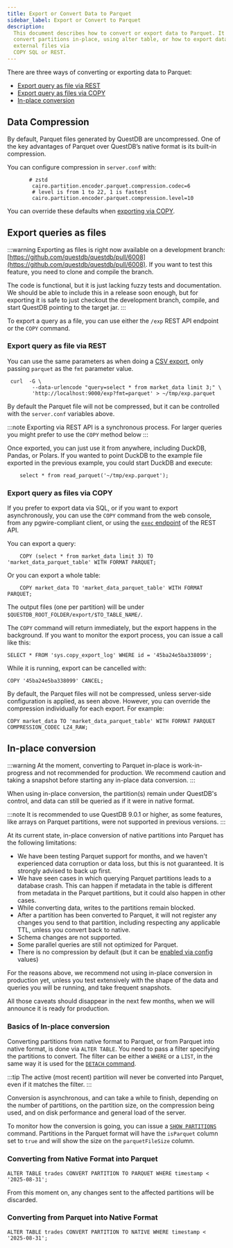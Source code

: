 ```yaml
---
title: Export or Convert Data to Parquet
sidebar_label: Export or Convert to Parquet
description:
  This document describes how to convert or export data to Parquet. It demonstrates how to
  convert partitions in-place, using alter table, or how to export data as
  external files via
  COPY SQL or REST.
---
```


There are three ways of converting or exporting data to Parquet:

* [Export query as file via REST](#export-query-as-file-via-rest)
* [Export query as files via COPY](#export-query-as-files-via-copy)
* [In-place conversion](#in-place-conversion)

## Data Compression

By default, Parquet files generated by QuestDB are uncompressed. One of the key advantages of Parquet
over QuestDB’s native format is its built-in compression.

You can configure compression in `server.conf` with:

```
       # zstd
        cairo.partition.encoder.parquet.compression.codec=6
        # level is from 1 to 22, 1 is fastest
        cairo.partition.encoder.parquet.compression.level=10
```

You can override these defaults when [exporting via COPY](#export-query-as-files-via-copy).


## Export queries as files

:::warning
Exporting as files is right now available on a development branch: [https://github.com/questdb/questdb/pull/6008](https://github.com/questdb/questdb/pull/6008).
If you want to test this feature, you need to clone and compile the branch.

The code is functional, but it is just lacking fuzzy tests and documentation. We should be able to include this in a
release soon enough, but for exporting it is safe to just checkout the development branch, compile, and start QuestDB
pointing to the target jar.
:::

To export a query as a file, you can use either the `/exp` REST API endpoint or the `COPY` command.


### Export query as file via REST

You can use the same parameters as when doing a [CSV export](/docs/reference/api/rest/#exp---export-data), only passing `parquet` as the `fmt` parameter value.

```
 curl  -G \
        --data-urlencode "query=select * from market_data limit 3;" \
        'http://localhost:9000/exp?fmt=parquet' > ~/tmp/exp.parquet
```

By default the Parquet file will not be compressed, but it can be controlled with the `server.conf` variables above.

:::note
Exporting via REST API is a synchronous process. For larger queries you might
prefer to use the `COPY` method below
:::

Once exported, you can just use it from anywhere, including DuckDB, Pandas, or Polars. If you wanted
to point DuckDB to the example file exported in the previous example, you could
start DuckDB and execute:

```
    select * from read_parquet('~/tmp/exp.parquet');
```


### Export query as files via COPY

If you prefer to export data via SQL, or if you want to export asynchronously, you
can use the `COPY` command from the web console, from any pgwire-compliant client,
or using the [`exec` endpoint](/docs/reference/api/rest/#exec---execute-queries) of the REST API.


You can export a query:

```
    COPY (select * from market_data limit 3) TO 'market_data_parquet_table' WITH FORMAT PARQUET;
```

Or you can export a whole table:

```
    COPY market_data TO 'market_data_parquet_table' WITH FORMAT PARQUET;
```


The output files (one per partition) will be under `$QUESTDB_ROOT_FOLDER/export/$TO_TABLE_NAME/`.

The `COPY` command will return immediately, but the export happens in the background.
If you want to monitor the export process, you can issue a call like this:

```
SELECT * FROM 'sys.copy_export_log' WHERE id = '45ba24e5ba338099';
```

While it is running, export can be cancelled with:

```
COPY '45ba24e5ba338099' CANCEL;
```

By default, the Parquet files will not be compressed, unless server-side configuration is applied, as seen above.
However, you can override the compression individually for each export. For example:

```
COPY market_data TO 'market_data_parquet_table' WITH FORMAT PARQUET COMPRESSION_CODEC LZ4_RAW;
```


## In-place conversion

:::warning
At the moment, converting to Parquet in-place is work-in-progress and
not recommended for production. We recommend caution and taking a snapshot before starting any
in-place data conversion.
:::


When using in-place conversion, the partition(s) remain under QuestDB's control, and data can still be queried as if it
were in native format.

:::note
It is recommended to use QuestDB 9.0.1 or higher, as some features, like arrays on Parquet partitions, were not
supported in previous versions.
:::

At its current state, in-place conversion of native partitions into Parquet has the following limitations:

* We have been testing Parquet support for months, and we haven't experienced data corruption or data loss, but this is
not guaranteed. It is strongly advised to back up first.
* We have seen cases in which querying Parquet partitions leads to a database crash. This can happen if metadata in the
table is different from metadata in the Parquet partitions, but it could also happen in other cases.
* While converting data, writes to the partitions remain blocked.
* After a partition has been converted to Parquet, it will not register any changes you send to that partition,
including respecting any applicable TTL, unless you convert back to native.
* Schema changes are not supported.
* Some parallel queries are still not optimized for Parquet.
* There is no compression by default (but it can be [enabled via config](#data-compression) values)

For the reasons above, we recommend not using in-place conversion in production yet, unless you test extensively with
the shape of the data and queries you will be running, and take frequent snapshots.

All those caveats should disappear in the next few months, when we will announce it is ready for production.

### Basics of In-place conversion

Converting partitions from native format to Parquet, or from Parquet into native format, is done via `ALTER TABLE`. You
need to pass a filter specifying the partitions to convert. The filter can be either a `WHERE` or a `LIST`, in the same
way it is used for the [`DETACH` command](/docs/reference/sql/alter-table-detach-partition/).

:::tip
The active (most recent) partition will never be converted into Parquet, even if it matches the filter.
:::

Conversion is asynchronous, and can take a while to finish, depending on the number of partitions, on the partition size,
on the compression being used, and on disk performance and general load of the server.

To monitor how the conversion is going, you can issue a [`SHOW PARTITIONS`](/docs/reference/sql/show/#show-partitions)
command. Partitions in the Parquet format will have the `isParquet` column set to `true` and will show the size on the
`parquetFileSize` column.


### Converting from Native Format into Parquet

```
ALTER TABLE trades CONVERT PARTITION TO PARQUET WHERE timestamp < '2025-08-31';
```

From this moment on, any changes sent to the affected partitions will be discarded.


### Converting from Parquet into Native Format

```
ALTER TABLE trades CONVERT PARTITION TO NATIVE WHERE timestamp < '2025-08-31';
```

